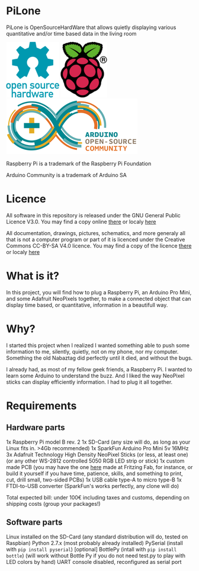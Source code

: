 PiLone
======

PiLone is OpenSourceHardWare that allows quietly displaying various quantitative and/or time based data in the living room

[![OpenSource HardWare logo](./docs/img/oshw-logo-x150-px.png)](http://www.oshwa.org)
[![Raspberry Pi Logo](./docs/img/Raspi_logo-x150.png)](http://www.raspberrypi.org/)
[![Arduino Community Logo](./docs/img/arduino-community-x150.png)](http://www.arduino.cc)

Raspberry Pi is a trademark of the Raspberry Pi Foundation

Arduino Community is a trademark of Arduino SA

Licence
=======

All software in this repository is released under the GNU General Public Licence V3.0. You may find a copy online [there](http://opensource.org/licenses/GPL-3.0) or localy [here](./software-licence.txt)

All documentation, drawings, pictures, schematics, and more generaly all that is not a computer program or part of it is licenced under the Creative Commons CC-BY-SA V4.0 licence. You may find a copy of the licence [there](http://creativecommons.org/licenses/by-sa/4.0/) or localy [here](./hardware-licence.txt)

What is it?
===========

In this project, you will find how to plug a Raspberry Pi, an Arduino Pro Mini, and some Adafruit NeoPixels together, to make a connected object that can display time based, or quantitative, information in a beautifull way.

Why?
====

I started this project when I realized I wanted something able to push some information to me, silently, quietly, not on my phone, nor my computer. Something the old Nabaztag did perfectly until it died, and without the bugs.

I already had, as most of my fellow geek friends, a Raspberry Pi. I wanted to learn some Arduino to understand the buzz. And I liked the way NeoPixel sticks can display efficiently information. I had to plug it all together.

Requirements
============

Hardware parts
--------------

1x Raspberry Pi model B rev. 2
1x SD-Card (any size will do, as long as your Linux fits in. >4Gb recommended)
1x SparkFun Arduino Pro Mini 5v 16MHz
3x Adafruit Technology High Density NeoPixel Sticks (or less, at least one) (or any other WS-2812 controlled 5050 RGB LED strip or stick)
1x custom made PCB (you may have the one [here](./hardware/PiLone‰20rev‰20C.fzz) made at Fritzing Fab, for instance, or build it yourself if you have time, patience, skills, and something to print, cut, drill small, two-sided PCBs)
1x USB cable type-A to micro type-B
1x FTDI-to-USB converter (SparkFun's works perfectly, any clone will do)

Total expected bill: under 100€ including taxes and customs, depending on shipping costs (group your packages!)

Software parts
--------------

Linux installed on the SD-Card (any standard distribution will do, tested on Raspbian)
Python 2.7.x (most probably already installed)
PySerial (install with `pip install pyserial`)
[optional] BottlePy (intall with `pip install bottle`) (will work without Bottle Py if you do not need test.py to play with LED colors by hand)
UART console disabled, reconfigured as serial port